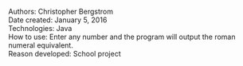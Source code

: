 Authors: Christopher Bergstrom<br>
Date created: January 5, 2016<br>
Technologies: Java<br>
How to use: Enter any number and the program will output the roman numeral equivalent.<br>
Reason developed: School project
